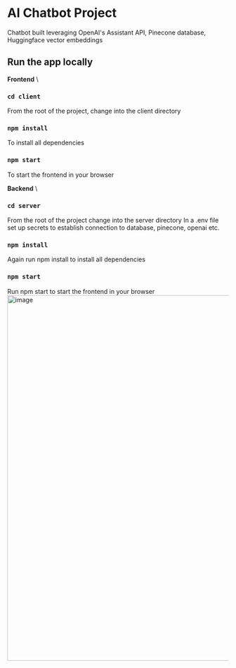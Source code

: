 # AI Chatbot Project
Chatbot built leveraging OpenAI's Assistant API, Pinecone database, Huggingface vector embeddings

## Run the app locally
**Frontend** \
### `cd client`
From the root of the project, change into the client directory
### `npm install`
To install all dependencies
### `npm start`
To start the frontend in your browser

**Backend** \
### `cd server`
From the root of the project change into the server directory
In a .env file set up secrets to establish connection to database, pinecone, openai etc.
### `npm install`
Again run npm install to install all dependencies
### `npm start`
Run npm start to start the frontend in your browser
<img width="830" alt="image" src="https://github.com/twxsha/chatbot/assets/72046574/e9d87a90-ff92-468a-8dd1-0160013e4db9">
